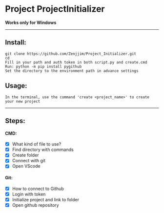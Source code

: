 # Project ProjectInitializer

**Works only for Windows**

---

## Install:
```
git clone https://github.com/Zenjjim/Project_Initializer.git
cd
Fill in your path and auth token in both script.py and create.cmd
Run: python -m pip install pygithub
Set the directory to the environment path in advance settings
```

## Usage:
```
In the terminal, use the command 'create <project_name>' to create your new project
```

---

## Steps:
#### CMD:
- [x] What kind of file to use?
- [x] Find directory with commands
- [x] Create folder
- [x] Connect with git
- [x] Open VScode
#### Git:
- [x] How to connect to Github
- [x] Login with token
- [x] Initialize project and link to folder
- [x] Open github repository
